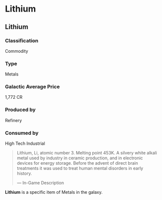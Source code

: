 # Lithium
## Lithium

		

### Classification

Commodity

### Type

Metals

### Galactic Average Price

1,772 CR

### Produced by

Refinery

### Consumed by

High Tech
Industrial

> 
> 
> Lithium, Li, atomic number 3. Melting point 453K. A silvery white alkali metal used by industry in ceramic production, and in electronic devices for energy storage. Before the advent of direct brain treatments it was used to treat human mental disorders in early history.
> 
> 
> — In-Game Description
> 

**Lithium** is a specific item of Metals in the galaxy.